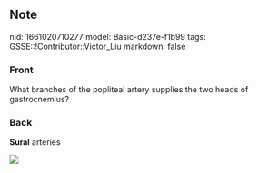 ## Note
nid: 1661020710277
model: Basic-d237e-f1b99
tags: GSSE::!Contributor::Victor_Liu
markdown: false

### Front
What branches of the popliteal artery supplies the two heads of gastrocnemius?

### Back
<b>Sural</b> arteries
<div><img src=
"paste-c517b04a4de43b55716165afd9bbc23a5010adb5.jpg"></div>
